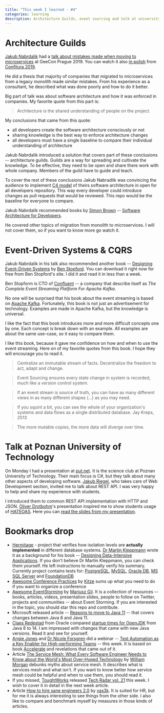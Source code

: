 ```yaml
---
title: "This week I learned - #4"
categories: learning
description: Architecture Guilds, event sourcing and talk at university
---
```


# Architecture Guilds

[Jakub Nabrdalik](https://twitter.com/jnabrdalik)
had a [talk about mistakes made when moving to microservices](https://youtu.be/6H3mSY1AJ1k) at GeeCon Prague 2019. 
You can watch it also [in polish](https://youtu.be/jo46-CP6ywU) from [Confitura 2019](https://www.youtube.com/playlist?list=PLVbNBx5Phg3AwVti8rYNqx7965pgfMZWO).

He did a thesis that majority of companies that migrated to 
microservices from a legacy monolith made similar mistakes.
From his experience as a consultant, he described what was done 
poorly and how to do it better.

Big part of talk was about software architecture and how it was enforced in companies. My favorite quote from this part is:

> Architecture is the shared understanding of people on the project.

My conclusions that came from this quote:
- all developers create the software architecture consciously or not
- sharing knowledge is the best way to enforce architecture changes 
- all developers must have a single baseline to compare their individual understanding of architecture

Jakub Nabrdalik introduced a solution that covers part of these conclusions -- architecture guilds.
Guilds are a way for spreading and cultivate the knowledge.
To be effective, they need to be open and share there work with whole company. Members of the guild have to guide and teach.

To cover the rest of these conclusions Jakub Nabradlik was convincing
the audience to implement [C4 model](https://c4model.com/) 
of theirs software architecture in open for all developers repository. 
This way every developer could introduce changes
as pull requests that would be reviewed. 
This repo would be the baseline for everyone to compare.

Jakub Nabrdalik recommended books by [Simon Brown](https://twitter.com/simonbrown)
-- [Software Architecture for Developers](https://leanpub.com/b/software-architecture).

He covered other topics of migration from monolith to microservices.
I will not cover them, so if you want to know more go watch it.


# Event-Driven Systems & CQRS

Jakub Nabrdalik in his talk also recommended another book
-- [Designing Event-Driven Systems](http://www.benstopford.com/2018/04/27/book-designing-event-driven-systems/) by [Ben Stopford](https://twitter.com/benstopford). 
You can download it right now for free from Ben Stopford's site.
I did it and read it in less than a week.

Ben Stopform is CTO of [Confluent](https://www.confluent.io/) --
a company that describe itself as *The Complete Event Streaming Platform For Apache Kafka*. 

No one will be surprised that his book about the event streaming 
is based on [Apache Kafka](https://kafka.apache.org/).
Fortunately, this book is not just an advertisement for technology. 
Examples are made in Apache Kafka, but the knowledge is universal.

I like the fact that this book introduces more and more difficult concepts one by one. Each concept is break down with an example.
All examples are about the same use-case, so it easy to compare them.

I like this book, because it gave me confidence on how and when
to use the event streaming. 
Here on of my favorite quotes from this book.
I hope they will encourage you to read it.

> Centralize an immutable stream of facts.
> Decentralize the freedom to act, adapt and change.

> Event Sourcing ensures every state change in system is recorded,
> much like a version control system.

> If an event stream is source of truth, you can have as many
> different views in as many different shapes (...) as you may need.

> If you squint a bit, you can see the whole of your organization's
> systems and data flows as a single distributed database. 
> Jay Kreps, 2013

> The more mutable copies, the more data will diverge over time.

# Talk at Poznan University of Technology

On Monday I had a presentation at [put.net](https://www.facebook.com/put.net/).
It is the science club at Poznan University of Technology.
Their main focus is C#, but they talk about many other aspects 
of developing software. 
[Jakub Riegel](https://www.linkedin.com/in/jakubriegel/),
who takes care of Web Development section, invited me to talk
about REST API. I was very happy to help and share my experience
with students.

I introduced them to common REST API implementation with HTTP and JSON. [Oliver Drotbohm](https://twitter.com/odrotbohm)'s 
presentation inspired me to show students 
usage of [HATEOAS](https://restfulapi.net/hateoas/). 
Here you can [read the slides from my presentation](https://www.slideshare.net/secret/jUTgKcb5ifOB7O).

# Bookmarks drop

- [Hermitage](https://github.com/ept/hermitage) - project that 
verifies how isolation levels are **actually implemented** in different database systems.
[Dr Martin Kleppmann](https://twitter.com/martinkl) wrote it as a background for his book -- [Designing Data-Intensive Applications](https://dataintensive.net/). If you don't believe Dr Martin Kleppmann, you can check them yourself. He left instructions to manually verify his summary. Currently project contains tests for: 
[PostgreSQL](https://www.postgresql.org/), 
[MySQL](https://www.mysql.com/),
[Oracle DB](https://www.oracle.com/pl/database/),
[MS SQL Server](https://www.microsoft.com/pl-pl/sql-server/sql-server-2019)
and [FoundationDB](https://www.foundationdb.org/)
- [Awesome Conference Practices](https://github.com/kitze/awesome-conference-practices) by [Kitze](https://twitter.com/thekitze ) sums up what you need to do if you want to organize a conference
- [Awesome EventStorming](https://github.com/mariuszgil/awesome-eventstorming) 
by [Mariusz Gil](https://twitter.com/mariuszgil). 
It is a collection of resources -- books, articles, videos,
presentation slides, people to follow on Twitter,
projects and communities
-- about Event Storming. If you are interested in the topic,
you should star this repo and contribute.
- Microsoft released article -- [Reasons to move to Java 11](https://docs.microsoft.com/en-us/azure/java/jdk/reasons-to-move-to-java-11)
-- that covers changes between Java 8 and Java 11.
- [Claes Redestad](https://twitter.com/cl4es) from Oracle compared
[startup times for OpenJDK](https://cl4es.github.io/2019/11/20/OpenJDK-Startup-Update.html)
from Java 8 to 14. 
I am impressed with changes that came with new Java versions.
Read it and see for yourself.
- [Angie Jones](https://twitter.com/techgirl1908) 
and [Dr Nicole Forsgren](https://twitter.com/nicolefv) did a webinar
-- [Test Automation as a Key Enabler for High-performing Teams](https://applitools.com/blog/test-automation-key-enabler-for-success) -- this week. It is based on book [Accelerate](https://itrevolution.com/book/accelerate/) and revelations that came out of it. 
- Article [The Service Mesh: What Every Software Engineer Needs to Know about the World's Most Over-Hyped Technology](https://servicemesh.io/)
by [William Morgan](https://twitter.com/wm) debunks myths
about service mesh. It describes what is services mesh and what isn't.
If you want to know better how service mesh could be helpful
and when to use them, you should read it.
- If you missed, [ToughtWorks](https://www.thoughtworks.com/) released [Tech Radar vol. 21](https://assets.thoughtworks.com/assets/technology-radar-vol-21-en.pdf) this week. I wish to cover it in detail in the next week article.
- Article [How to hire sane engineers 2.0](https://vas3k.com/notes/hiring/)
by [vas3k](https://twitter.com/vas3kcom). It is suited for HR,
but for me it is always interesting to see things from the other side. 
I also like to compare and benchmark myself by measures in those 
kinds of articles.